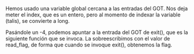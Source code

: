 Hemos usado una variable global cercana a las entradas del GOT. Nos deja meter el index, que es un entero, pero al
momento de indexar la variable (talis), se convierte a long.

Pasándole un -4, podemos apuntar a la entrada del GOT de exit(), que es la siguiente función que se invoca.
La sobreescribimos con el valor de read_flag, de forma que cuando se invoque exit(), obtenemos la flag.
